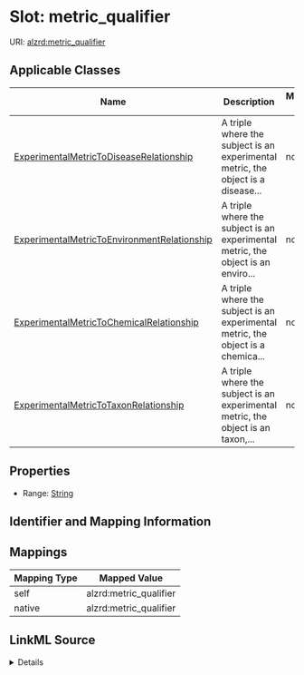 

# Slot: metric_qualifier

URI: [alzrd:metric_qualifier](http://w3id.org/ontogpt/alzrdmetric_qualifier)



<!-- no inheritance hierarchy -->





## Applicable Classes

| Name | Description | Modifies Slot |
| --- | --- | --- |
| [ExperimentalMetricToDiseaseRelationship](ExperimentalMetricToDiseaseRelationship.md) | A triple where the subject is an experimental metric, the object is a disease... |  no  |
| [ExperimentalMetricToEnvironmentRelationship](ExperimentalMetricToEnvironmentRelationship.md) | A triple where the subject is an experimental metric, the object is an enviro... |  no  |
| [ExperimentalMetricToChemicalRelationship](ExperimentalMetricToChemicalRelationship.md) | A triple where the subject is an experimental metric, the object is a chemica... |  no  |
| [ExperimentalMetricToTaxonRelationship](ExperimentalMetricToTaxonRelationship.md) | A triple where the subject is an experimental metric, the object is an taxon,... |  no  |







## Properties

* Range: [String](String.md)





## Identifier and Mapping Information








## Mappings

| Mapping Type | Mapped Value |
| ---  | ---  |
| self | alzrd:metric_qualifier |
| native | alzrd:metric_qualifier |




## LinkML Source

<details>
```yaml
name: metric_qualifier
alias: metric_qualifier
domain_of:
- ExperimentalMetricToTaxonRelationship
- ExperimentalMetricToDiseaseRelationship
- ExperimentalMetricToEnvironmentRelationship
- ExperimentalMetricToChemicalRelationship
range: string

```
</details>